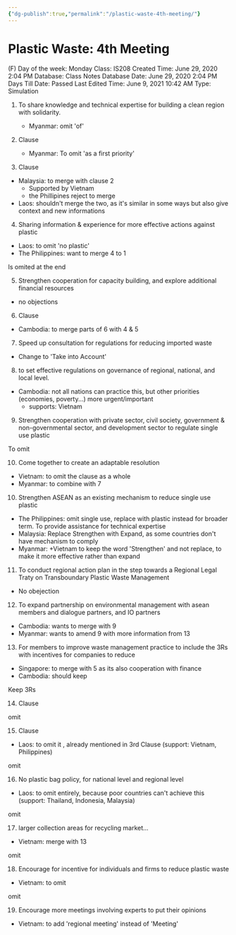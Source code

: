 ```yaml
---
{"dg-publish":true,"permalink":"/plastic-waste-4th-meeting/"}
---
```


# Plastic Waste: 4th Meeting

(F) Day of the week: Monday
Class: IS208
Created Time: June 29, 2020 2:04 PM
Database: Class Notes Database
Date: June 29, 2020 2:04 PM
Days Till Date: Passed
Last Edited Time: June 9, 2021 10:42 AM
Type: Simulation

1. To share knowledge and technical expertise for building a clean region with solidarity.
    - Myanmar: omit 'of'
2. Clause
    - Myanmar: To omit 'as a first priority'

3. Clause

- Malaysia: to merge with clause 2
    - Supported by Vietnam
    - the Phillipines reject to merge
- Laos: shouldn't merge the two, as it's similar in some ways but also give context and new informations

4. Sharing information & experience for more effective actions against plastic

- Laos: to omit 'no plastic'
- The Philippines: want to merge 4 to 1

Is omited at the end

5. Strengthen cooperation for capacity building, and explore additional financial resources

- no objections

6. Clause

- Cambodia: to merge parts of 6 with 4 & 5

7. Speed up consultation for regulations for reducing imported waste

- Change to 'Take into Account'

8. to set effective regulations on governance of regional, national, and local level.

- Cambodia: not all nations can practice this, but other priorities (economies, poverty...) more urgent/important
    - supports: Vietnam

9. Strengthen cooperation with private sector, civil society, government & non-governmental sector, and development sector to regulate single use plastic

To omit

10. Come together to create an adaptable resolution

- Vietnam: to omit the clause as a whole
- Myanmar: to combine with 7

10. Strengthen ASEAN as an existing mechanism to reduce single use plastic

- The Philippines: omit single use, replace with plastic instead for broader term. To provide assistance for technical expertise
- Malaysia: Replace Strengthen with Expand, as some countries don't have mechanism to comply
- Myanmar: +Vietnam to keep the word 'Strengthen' and not replace, to make it more effective rather than expand

11. To conduct regional action plan in the step towards a Regional Legal Traty on Transboundary Plastic Waste Management

- No obejection

12. To expand partnership on environmental management with asean members and dialogue partners, and IO partners

- Cambodia: wants to merge with 9
- Myanmar: wants to amend 9 with more information from 13

13. For members to improve waste management practice to include the 3Rs with incentives for companies to reduce

- Singapore: to merge with 5 as its also cooperation with finance
- Cambodia: should keep

Keep 3Rs

14. Clause

omit

15. Clause

- Laos: to omit it , already mentioned in 3rd Clause (support: Vietnam, Philippines)

omit

16. No plastic bag policy, for national level and regional level

- Laos: to omit entirely, because poor countries can't achieve this (support: Thailand, Indonesia, Malaysia)

omit

17. larger collection areas for recycling market...

- Vietnam: merge with 13

omit

18. Encourage for incentive for individuals and firms to reduce plastic waste

- Vietnam: to omit

omit

19. Encourage more meetings involving experts to put their opinions

- Vietnam: to add 'regional meeting' instead of 'Meeting'